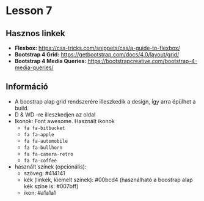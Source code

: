 # Lesson 7

## Hasznos linkek

- **Flexbox:** https://css-tricks.com/snippets/css/a-guide-to-flexbox/
- **Bootstrap 4 Grid:** https://getbootstrap.com/docs/4.0/layout/grid/
- **Bootstrap 4 Media Queries:** https://bootstrapcreative.com/bootstrap-4-media-queries/

## Információ

- A boostrap alap grid rendszerére illeszkedik a design, így arra épülhet a build.
- D & WD -re illeszkedjen az oldal
- Ikonok: Font awesome. Használt ikonok
  - `fa fa-bitbucket`
  - `fa fa-apple `
  - `fa fa-automobile `
  - `fa fa-bullhorn `
  - `fa fa-camera-retro`
  - `fa fa-coffee `
- használt színek (opcionális):
  - szöveg: #414141
  - kék (linkek, kiemelt színek): #00bcd4 (használható a boostrap alap kék színe is: #007bff)
  - ikon: #a1a1a1
